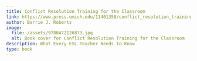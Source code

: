 ```yaml
---
title: Conflict Resolution Training for the Classroom
link: https://www.press.umich.edu/11401358/conflict_resolution_training_for_the_classroom
author: Barrie J. Roberts
image:
  file: /assets/9780472126873.jpg
  alt: Book cover for Conflict Resolution Training for the Classroom
description: What Every ESL Teacher Needs to Know
type: book
---
```

